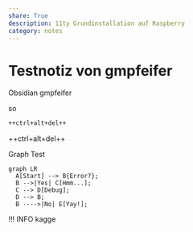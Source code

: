 ```yaml
---
share: True
description: 11ty Grundinstallation auf Raspberry
category: notes
---
```

# Testnotiz von gmpfeifer

Obsidian
gmpfeifer

so

``` markdown title="Keyboard keys"
++ctrl+alt+del++
```


<div class="result" markdown>

++ctrl+alt+del++

</div>


Graph Test
``` mermaid
graph LR
  A[Start] --> B{Error?};
  B -->|Yes| C[Hmm...];
  C --> D[Debug];
  D --> B;
  B ---->|No| E[Yay!];
```

!!! INFO
	kagge